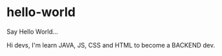 # hello-world
Say Hello World...

Hi devs,
I'm learn JAVA, JS, CSS and HTML to become a BACKEND dev.
